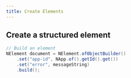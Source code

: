 ```yaml
---
title: Create Elements
---
```




## Create a structured element

```java
// Build an element
NElement document = NElement.ofObjectBuilder()
    .set("app-id", NApp.of().getId().get())
    .set("error", messageString)
    .build();

```

